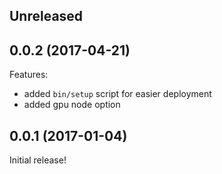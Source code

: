 ## Unreleased

## 0.0.2 (2017-04-21)

Features:

  - added `bin/setup` script for easier deployment
  - added gpu node option

## 0.0.1 (2017-01-04)

Initial release!
